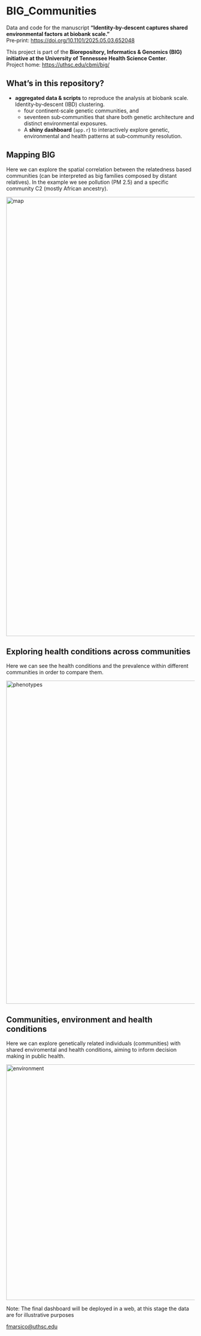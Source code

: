 # BIG_Communities

Data and code for the manuscript **“Identity‑by‑descent captures shared environmental factors at biobank scale.”**  
Pre‑print: <https://doi.org/10.1101/2025.05.03.652048>

This project is part of the **Biorepository, Informatics & Genomics (BIG) initiative at the University of Tennessee Health Science Center**.  
Project home: <https://uthsc.edu/cbmi/big/>

## What’s in this repository?
- **aggregated data & scripts** to reproduce the analysis at biobank scale. Identity‑by‑descent (IBD) clustering.  
  - four continent‑scale genetic communities, and  
  - seventeen sub‑communities that share both genetic architecture and distinct environmental exposures.  
  - A **shiny dashboard** (`app.r`) to interactively explore genetic, environmental and health patterns at sub‑community resolution.

## Mapping BIG
Here we can explore the spatial correlation between the relatedness based communities (can be interpreted as big families composed by distant relatives). In the example we see pollution (PM 2.5) and a specific community C2 (mostly African ancestry). 

<img width="1284" height="1174" alt="map" src="https://github.com/user-attachments/assets/2d999179-84a5-429a-bd7e-7f3fe4a8a1b7" />

## Exploring health conditions across communities
Here we can see the health conditions and the prevalence within different communities in order to compare them.

<img width="1269" height="864" alt="phenotypes" src="https://github.com/user-attachments/assets/b22f022d-29b9-4220-9174-c09411203bdc" />

## Communities, environment and health conditions

Here we can explore genetically related individuals (communities) with shared enviromental and health conditions, aiming to inform decision making in public health.

<img width="1273" height="630" alt="environment" src="https://github.com/user-attachments/assets/7e64f840-7b6b-4658-ae93-f082314eb761" />


Note: The final dashboard will be deployed in a web, at this stage the data are for illustrative purposes

fmarsico@uthsc.edu
